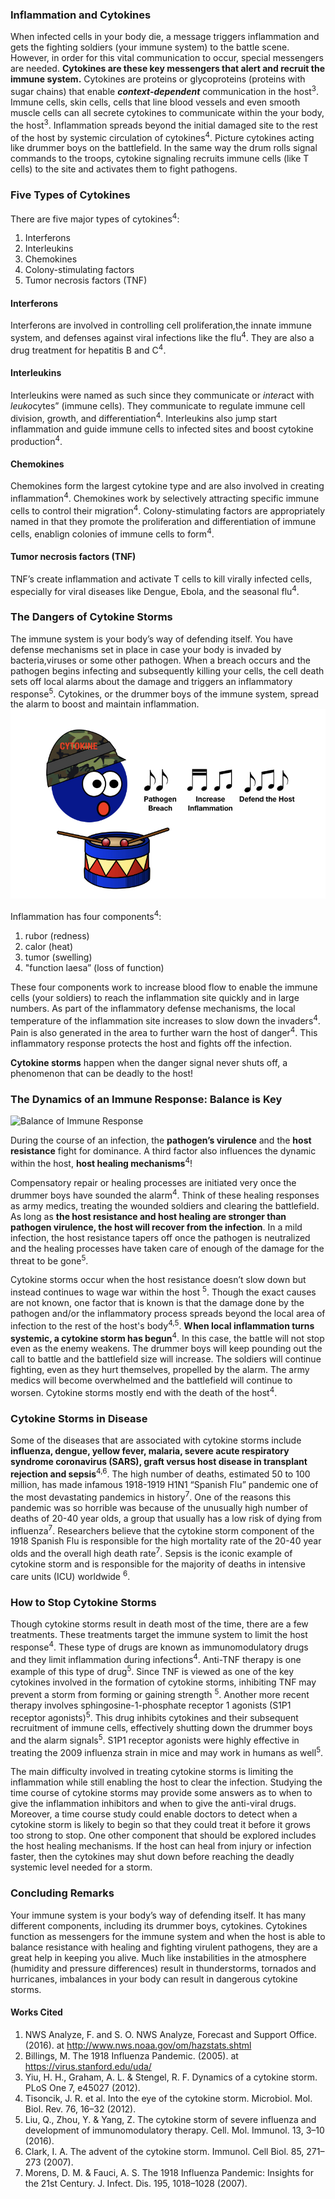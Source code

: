 ﻿


### Inflammation and Cytokines  
  
When infected cells in your body die, a message triggers inflammation and gets the fighting soldiers (your immune system) to the battle scene. However, in order for this vital communication to occur, special messengers are needed. **Cytokines are these key messengers that alert and recruit the immune system.**  Cytokines are proteins or glycoproteins (proteins with sugar chains) that enable ***context-dependent*** communication in the host<sup>3</sup>.   
Immune cells, skin cells, cells that line blood vessels and even smooth muscle cells can all secrete cytokines to communicate within the your body, the host<sup>3</sup>. Inflammation spreads beyond the initial damaged site to the rest of the host by systemic circulation of cytokines<sup>4</sup>. 
Picture cytokines acting like drummer boys on the battlefield. In the same way the drum rolls signal commands to the troops, cytokine signaling recruits immune cells (like T cells) to the site and activates them to fight pathogens.  

### Five Types of Cytokines

There are five major types of cytokines<sup>4</sup>:  
  
1. Interferons  
2. Interleukins  
3. Chemokines  
4. Colony-stimulating factors  
5. Tumor necrosis factors (TNF)  
  
 #### Interferons 
Interferons are involved in controlling cell proliferation,the innate immune system, and defenses against viral infections like the flu<sup>4</sup>. They are also a drug treatment for hepatitis B and C<sup>4</sup>. 

#### Interleukins  
Interleukins were named as such since they communicate or *inter*act with *leuko*cytes” (immune cells). They communicate to regulate immune cell division, growth, and differentiation<sup>4</sup>. Interleukins also jump start inflammation and guide immune cells to infected sites and boost cytokine production<sup>4</sup>. 

#### Chemokines
Chemokines form the largest cytokine type and are also involved in creating inflammation<sup>4</sup>. Chemokines work by selectively attracting specific immune cells to control their migration<sup>4</sup>. Colony-stimulating factors are appropriately named in that they promote the proliferation and differentiation of immune cells, enablign colonies of immune cells to form<sup>4</sup>.  

#### Tumor necrosis factors (TNF)  
TNF’s create inflammation and activate T cells to kill virally infected cells, especially for viral diseases like Dengue, Ebola, and the seasonal flu<sup>4</sup>.  
### The Dangers of Cytokine Storms 
The immune system is your body’s way of defending itself. You have defense mechanisms set in place in case your body is invaded by bacteria,viruses or some other pathogen. When a breach occurs and the pathogen begins infecting and subsequently killing your cells, the cell death sets off local alarms about the damage and triggers an inflammatory response<sup>5</sup>. Cytokines, or the drummer boys of the immune system, spread the alarm to boost and maintain inflammation. 
![Cytokine Storm](./images/cytokine_stormImagessingle.jpeg)

Inflammation has four components<sup>4</sup>: 

 1. rubor (redness)
 2. calor (heat)
 3. tumor (swelling)
 4. "function laesa” (loss of function)

 These four components work to increase blood flow to enable the immune cells (your soldiers) to reach the inflammation site quickly and in large numbers.  As part of the inflammatory defense mechanisms, the local temperature of the inflammation site increases to slow down the invaders<sup>4</sup>.  Pain is also generated in the area to further warn the host of danger<sup>4</sup>. This inflammatory response protects the host and fights off the infection. 

**Cytokine storms** happen when the danger signal never shuts off, a phenomenon that can be deadly to the host! 

### The Dynamics of an Immune Response: Balance is Key 

![Balance of Immune Response](/images/cytokine_stormImagesscale.jpeg)

During the course of an infection, the **pathogen’s virulence** and the **host resistance** fight for dominance. A third factor also influences the dynamic within the host, **host healing mechanisms**<sup>4</sup>! 

Compensatory repair or healing processes are initiated very once the drummer boys have sounded the alarm<sup>4</sup>. Think of these healing responses as army medics, treating the wounded soldiers and clearing the battlefield. As long as **the host resistance and host healing are stronger than pathogen virulence, the host will recover from the infection**. In a mild infection, the host resistance tapers off once the pathogen is neutralized and the healing processes have taken care of enough of the damage for the threat to be gone<sup>5</sup>.  

Cytokine storms occur when the host resistance doesn’t slow down but instead continues to wage war within the host <sup>5</sup>. Though the exact causes are not known, one factor that is known is that the damage done by the pathogen and/or the inflammatory process spreads beyond the local area of infection to the rest of the host's body<sup>4,5</sup>. **When local inflammation turns systemic, a cytokine storm has begun**<sup>4</sup>. In this case, the battle will not stop even as the enemy weakens. The drummer boys will keep pounding out the call to battle and the battlefield size will increase. The soldiers will continue fighting, even as they hurt themselves, propelled by the alarm. The army medics will become overwhelmed and the battlefield will continue to worsen. Cytokine storms mostly end with the death of the host<sup>4</sup>.  
###  Cytokine Storms  in Disease
Some of the diseases that are associated with cytokine storms include **influenza, dengue, yellow fever, malaria, severe acute respiratory syndrome coronavirus (SARS), graft versus host disease in transplant rejection and sepsis**<sup>4,6</sup>. The high number of deaths, estimated 50 to 100 million, has made infamous 1918-1919 H1N1 “Spanish Flu” pandemic one of the most devastating pandemics in history<sup>7</sup>. 
One of the reasons this pandemic was so horrible was because of the unusually high number of deaths of 20-40 year olds, a group that usually has a low risk of dying from influenza<sup>7</sup>. Researchers believe that the cytokine storm component of the 1918 Spanish Flu is responsible for the high mortality rate of the 20-40 year olds and the overall high death rate<sup>7</sup>. Sepsis is the iconic example of cytokine storm and is responsible for the majority of deaths in intensive care units (ICU) worldwide <sup>6</sup>.  
### How to Stop Cytokine Storms
  
Though cytokine storms result in death most of the time, there are a few treatments. These treatments target the immune system to limit the host response<sup>4</sup>. These type of drugs are known as immunomodulatory drugs and they limit inflammation during infections<sup>4</sup>. Anti-TNF therapy is one example of this type of drug<sup>5</sup>. Since TNF is viewed as one of the key cytokines involved in the formation of cytokine storms, inhibiting TNF may prevent a storm from forming or gaining strength <sup>5</sup>. 
Another more recent therapy involves sphingosine-1-phosphate receptor 1 agonists (S1P1 receptor agonists)<sup>5</sup>. This drug inhibits cytokines and their subsequent recruitment of immune cells, effectively shutting down the drummer boys and the alarm signals<sup>5</sup>. S1P1 receptor agonists were highly effective in treating the 2009 influenza strain in mice and may work in humans as well<sup>5</sup>.  

The main difficulty involved in treating cytokine storms is limiting the inflammation while still enabling the host to clear the infection. Studying the time course of cytokine storms may provide some answers as to when to give the inflammation inhibitors and when to give the anti-viral drugs. Moreover, a time course study could enable doctors to detect when a cytokine storm is likely to begin so that they could treat it before it grows too strong to stop. One other component that should be explored includes the host healing mechanisms. If the host can heal from injury or infection faster, then the cytokines may shut down before reaching the deadly systemic level needed for a storm.  
### Concluding Remarks  
Your immune system is your body’s way of defending itself. It has many different components, including its drummer boys, cytokines. Cytokines function as messengers for the immune system and when the host is able to balance resistance with healing and fighting virulent pathogens, they are a great help in keeping you alive. Much like instabilities in the atmosphere (humidity and pressure differences) result in thunderstorms, tornados and hurricanes, imbalances in your body can result in dangerous cytokine storms.  
 
 #### Works Cited  
  
1.  NWS Analyze, F. and S. O. NWS Analyze, Forecast and Support Office. (2016). at <http://www.nws.noaa.gov/om/hazstats.shtml>  
2.  Billings, M. The 1918 Influenza Pandemic. (2005). at <https://virus.stanford.edu/uda/>  
3.  Yiu, H. H., Graham, A. L. & Stengel, R. F. Dynamics of a cytokine storm. PLoS One 7, e45027 (2012).  
4.  Tisoncik, J. R. et al. Into the eye of the cytokine storm. Microbiol. Mol. Biol. Rev. 76, 16–32 (2012).  
5.  Liu, Q., Zhou, Y. & Yang, Z. The cytokine storm of severe influenza and development of immunomodulatory therapy. Cell. Mol. Immunol. 13, 3–10 (2016).  
6.  Clark, I. A. The advent of the cytokine storm. Immunol. Cell Biol. 85, 271–273 (2007).  
7.  Morens, D. M. & Fauci, A. S. The 1918 Influenza Pandemic: Insights for the 21st Century. J. Infect. Dis. 195, 1018–1028 (2007).
